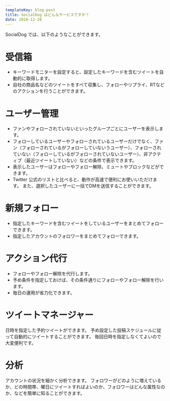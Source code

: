 ```yaml
---
templateKey: blog-post
title: SocialDog はどんなサービスですか？
date: 2018-12-28
---
```


SocialDog では、以下のようなことができます。

# 受信箱
* キーワードモニターを設定すると、設定したキーワードを含むツイートを自動的に取得します。
* 自社の商品名などのツイートをすべて収集し、フォローやリプライ、RTなどのアクションを行うことができます。

# ユーザー管理
* ファンやフォローされていないといったグループごとにユーザーを表示します。
* フォローしているユーザーやフォローされているユーザーだけでなく、ファン（フォローされているがフォローしていないうユーザー）、フォローされていない（フォローしているがフォローされていないユーザー）、非アクティブ（最近ツイートしていない）などの条件で表示できます。
* 表示したユーザーはフォローやフォロー解除、ミュートやブロックなどができます。
* Twitter 公式のリストと比べると、動作が高速で便利にお使いいただけます。
また、選択したユーザーに一括でDMを送信することができます。

# 新規フォロー
* 指定したキーワードを含むツイートをしているユーザーをまとめてフォローできます。
* 指定したアカウントのフォロワーをまとめてフォローできます。

# アクション代行
* フォローやフォロー解除を代行します。
* 予め条件を指定しておけば、その条件通りにフォローやフォロー解除を行います。
* 毎日の運用が省力化できます。

# ツイートマネージャー
日時を指定した予約ツイートができます。
予め設定した投稿スケジュールに従って自動的にツイートすることができます。
毎回日時を指定しなくてよいので大変便利です。
# 分析
アカウントの状況を細かく分析できます。
フォロワーがどのように増えているか、どの時間帯、曜日にツイートすればよいのか、フォロワーはどんな属性なのか、などを簡単に知ることができます。
